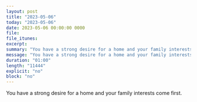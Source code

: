```yaml
---
layout: post
title: "2023-05-06"
today: "2023-05-06"
date: 2023-05-06 00:00:00 0000
file:
file_itunes:
excerpt:
summary: "You have a strong desire for a home and your family interests come first."
message: "You have a strong desire for a home and your family interests come first."
duration: "01:00"
length: "11444"
explicit: "no"
block: "no"
---
```

You have a strong desire for a home and your family interests come first.

